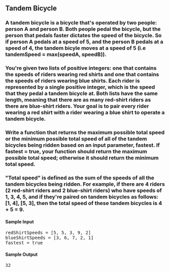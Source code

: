 ## Tandem Bicycle

### A tandem bicycle is a bicycle that's operated by two people: person A and person B. Both people pedal the bicycle, but the person that pedals faster dictates the speed of the bicycle. So if person A pedals at a speed of 5, and the person B pedals at a speed of 4, the tandem bicyle moves at a speed of 5 (i.e tandemSpeed = max(speedA, speedB)). 
### You're given two lists of positive integers: one that contains the speeds of riders wearing red shirts and one that contains the speeds of riders wearing blue shirts. Each rider is represented by a single positive integer, which is the speed that they pedal a tandem bicycle at. Both lists have the same length, meaning that there are as many red-shirt riders as there are blue-shirt riders. Your goal is to pair every rider wearing a red shirt with a rider wearing a blue shirt to operate a tandem bicycle.
### Write a function that returns the maximum possible total speed or the minimum possible total speed of all of the tandem bicycles being ridden based on an input parameter, fastest. If fastest = true, your function should return the maximum possible total speed; otherwise it should return the minimum total speed.  
### "Total speed" is defined as the sum of the speeds of all the tandem bicycles being ridden. For example, if there are 4 riders (2 red-shirt riders and 2 blue-shirt riders) who have speeds of 1, 3, 4, 5, and if they're paired on tandem bicycles as follows: [1, 4], [5, 3], then the total speed of these tandem bicycles is 4 + 5 = 9. 

<h4>Sample Input</h4>
<pre><span class="CodeEditor-promptParameter">redShirtSpeeds</span> = [5, 5, 3, 9, 2]
<span class="CodeEditor-promptParameter">blueShirtSpeeds</span> = [3, 6, 7, 2, 1] 
<span class="CodeEditor-promptParameter">fastest</span> = true
</pre>

<h4>Sample Output</h4>
<pre>32
</pre>